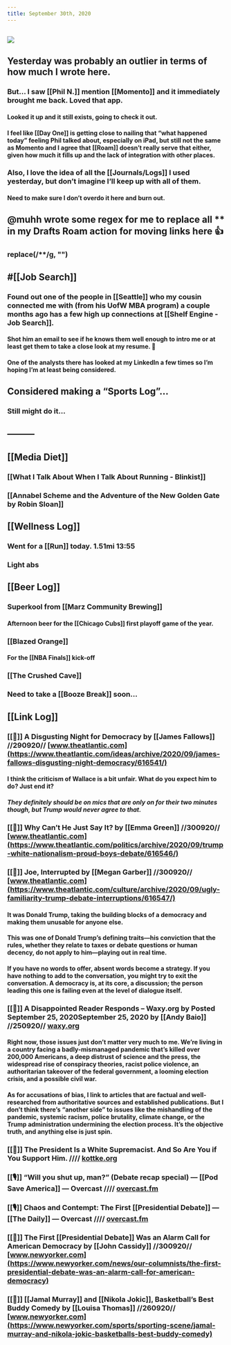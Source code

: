 ```yaml
---
title: September 30th, 2020
---
```


## ![](https://firebasestorage.googleapis.com/v0/b/firescript-577a2.appspot.com/o/imgs%2Fapp%2FVariably_Distressed%2FK5CloCKtuG.jpeg?alt=media&token=9034f489-dd0c-44ae-8526-c31d504908cd)

## Yesterday was probably an outlier in terms of how much I wrote here. 
### But... I saw [[Phil N.]] mention [[Momento]] and it immediately brought me back. Loved that app. 
#### Looked it up and it still exists, going to check it out. 

#### I feel like [[Day One]] is getting close to nailing that “what happened today” feeling Phil talked about, especially on iPad, but still not the same as Momento and I agree that [[Roam]] doesn’t really serve that either, given how much it fills up and the lack of integration with other places. 

### Also, I love the idea of all the [[Journals/Logs]] I used yesterday, but don’t imagine I’ll keep up with all of them. 
#### Need to make sure I don’t overdo it here and burn out. 

## @muhh wrote some regex for me to replace all ** in my Drafts Roam action for moving links here 👍
### replace(/\*\*/g, "")

## #[[Job Search]]
### Found out one of the people in [[Seattle]] who my cousin connected me with (from his UofW MBA program) a couple months ago has a few high up connections at [[Shelf Engine - Job Search]]. 
#### Shot him an email to see if he knows them well enough to intro me or at least get them to take a close look at my resume. 🤞

#### One of the analysts there has looked at my LinkedIn a few times so I’m hoping I’m at least being considered.

## Considered making a “Sports Log”... 
### Still might do it...

## ———

## [[Media Diet]]
### [[What I Talk About When I Talk About Running - Blinkist]]

### [[Annabel Scheme and the Adventure of the New Golden Gate by Robin Sloan]]

## [[Wellness Log]]
### Went for a [[Run]] today. 1.51mi 13:55

### Light abs

## [[Beer Log]]
### Superkool from [[Marz Community Brewing]]
#### Afternoon beer for the [[Chicago Cubs]] first playoff game of the year. 

### [[Blazed Orange]]
#### For the [[NBA Finals]] kick-off

### [[The Crushed Cave]]

### Need to take a [[Booze Break]] soon...

## [[Link Log]]
### [[📰]] A Disgusting Night for Democracy by [[James Fallows]] //290920// [www.theatlantic.com](https://www.theatlantic.com/ideas/archive/2020/09/james-fallows-disgusting-night-democracy/616541/)
#### I think the criticism of Wallace is a bit unfair. What do you expect him to do? Just end it?
##### They definitely should be on mics that are only on for their two minutes though, but Trump would never agree to that. 

### [[📰]] Why Can’t He Just Say It? by [[Emma Green]] //300920// [www.theatlantic.com](https://www.theatlantic.com/politics/archive/2020/09/trump-white-nationalism-proud-boys-debate/616546/)

### [[📰]] Joe, Interrupted by [[Megan Garber]] //300920// [www.theatlantic.com](https://www.theatlantic.com/culture/archive/2020/09/ugly-familiarity-trump-debate-interruptions/616547/)
#### __It was Donald Trump, taking the building blocks of a democracy and making them unusable for anyone else.__

#### __This was one of Donald Trump’s defining traits—his conviction that the rules, whether they relate to taxes or debate questions or human decency, do not apply to him—playing out in real time.__

#### __If you have no words to offer, absent words become a strategy. If you have nothing to add to the conversation, you might try to exit the conversation. A democracy is, at its core, a discussion; the person leading this one is failing even at the level of dialogue itself.__

### [[📰]] A Disappointed Reader Responds – Waxy.org by Posted September 25, 2020September 25, 2020 by [[Andy Baio]] //250920// [waxy.org](https://waxy.org/2020/09/a-disappointed-reader-responds/)
#### __Right now, those issues just don’t matter very much to me. We’re living in a country facing a badly-mismanaged pandemic that’s killed over 200,000 Americans, a deep distrust of science and the press, the widespread rise of conspiracy theories, racist police violence, an authoritarian takeover of the federal government, a looming election crisis, and a possible civil war.__

#### __As for accusations of bias, I link to articles that are factual and well-researched from authoritative sources and established publications. But I don’t think there’s “another side” to issues like the mishandling of the pandemic, systemic racism, police brutality, climate change, or the Trump administration undermining the election process. It’s the objective truth, and anything else is just spin.__

### [[📰]] The President Is a White Supremacist. And So Are You if You Support Him. //// [kottke.org](https://kottke.org/20/09/the-president-is-a-white-supremacist-and-so-are-you-if-you-support-him)

### [[🎙]] “Will you shut up, man?” (Debate recap special) — [[Pod Save America]] — Overcast //// [overcast.fm](https://overcast.fm/+H1PUOXz4M)

### [[🎙]] Chaos and Contempt: The First [[Presidential Debate]] — [[The Daily]] — Overcast //// [overcast.fm](https://overcast.fm/+LHyccy8Ww)

### [[📰]] The First [[Presidential Debate]] Was an Alarm Call for American Democracy by [[John Cassidy]] //300920// [www.newyorker.com](https://www.newyorker.com/news/our-columnists/the-first-presidential-debate-was-an-alarm-call-for-american-democracy)

### [[📰]] [[Jamal Murray]] and [[Nikola Jokic]], Basketball’s Best Buddy Comedy by [[Louisa Thomas]] //260920// [www.newyorker.com](https://www.newyorker.com/sports/sporting-scene/jamal-murray-and-nikola-jokic-basketballs-best-buddy-comedy)
